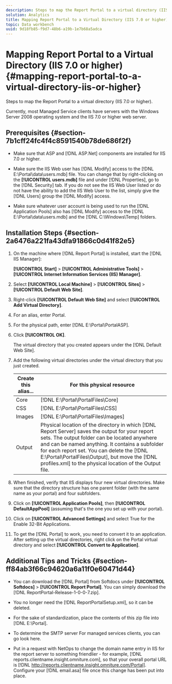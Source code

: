 ```yaml
---
description: Steps to map the Report Portal to a virtual directory (IIS 7.0 or higher).
solution: Analytics
title: Mapping Report Portal to a Virtual Directory (IIS 7.0 or higher)
topic: Data workbench
uuid: 9d18fb85-f9d7-48b6-a19b-1e7b68a5adca
---
```


# Mapping Report Portal to a Virtual Directory (IIS 7.0 or higher){#mapping-report-portal-to-a-virtual-directory-iis-or-higher}

Steps to map the Report Portal to a virtual directory (IIS 7.0 or higher).

Currently, most Managed Service clients have servers with the Windows Server 2008 operating system and the IIS 7.0 or higher web server.

## Prerequisites {#section-7b1cff24fc4f4c8591540b78de686f2f}

* Make sure that ASP and [!DNL ASP.Net] components are installed for IIS 7.0 or higher. 
* Make sure the IIS Web user has [!DNL Modify] access to the [!DNL E:\Portal\data\users.mdb] file. You can change that by right-clicking on the **[!UICONTROL users.mdb]** file and under [!DNL Properties], go to the [!DNL Security] tab. If you do not see the IIS Web User listed or do not have the ability to add the IIS Web User to the list, simply give the [!DNL Users] group the [!DNL Modify] access. 

* Make sure whatever user account is being used to run the [!DNL Application Pools] also has [!DNL Modify] access to the [!DNL E:\Portal\data\users.mdb] and the [!DNL C:\Windows\Temp\] folders.

## Installation Steps {#section-2a6476a221fa43dfa91866c0d41f82e5}

1. On the machine where [!DNL Report Portal] is installed, start the [!DNL IIS Manager]:

   **[!UICONTROL Start]** > **[!UICONTROL Administrative Tools]** > **[!UICONTROL Internet Information Services (IIS) Manager]**. 

1. Select **[!UICONTROL Local Machine]** > **[!UICONTROL Sites]** > **[!UICONTROL Default Web Site]**. 

1. Right-click **[!UICONTROL Default Web Site]** and select **[!UICONTROL Add Virtual Directory]**. 

1. For an alias, enter Portal. 
1. For the physical path, enter [!DNL E:\Portal\PortalASP]. 
1. Click **[!UICONTROL OK]**.

   The virtual directory that you created appears under the [!DNL Default Web Site]. 

1. Add the following virtual directories under the virtual directory that you just created. 

   |  Create this alias...  | For this physical resource  |
   |---|---|
   |  Core  | [!DNL E:\Portal\PortalFiles\Core]  |
   |  CSS  | [!DNL E:\Portal\PortalFiles\CSS]  |
   |  Images  | [!DNL E:\Portal\PortalFiles\Images]  |
   |  Output  |Physical location of the directory in which [!DNL Report Server] saves the output for your report sets. The output folder can be located anywhere and can be named anything. It contains a subfolder for each report set. You can delete the [!DNL E:\Portal\PortalFiles\Output], but move the [!DNL profiles.xml] to the physical location of the Output file.  |

1. When finished, verify that IIS displays four new virtual directories. Make sure that the directory structure has one parent folder (with the same name as your portal) and four subfolders. 
1. Click on **[!UICONTROL Application Pools]**, then **[!UICONTROL DefaultAppPool]** (assuming that's the one you set up with your portal). 

1. Click on **[!UICONTROL Advanced Settings]** and select True for the Enable 32-Bit Applications. 
1. To get the [!DNL Portal] to work, you need to convert it to an application. After setting up the virtual directories, right click on the Portal virtual directory and select **[!UICONTROL Convert to Application]**.

## Additional Tips and Tricks {#section-ff84ab3f66c94620a6a11f0e60471d44}

* You can download the [!DNL Portal] from Softdocs under **[!UICONTROL Softdocs]** > **[!UICONTROL Report Portal]**. You can simply download the [!DNL ReportPortal-Release-1-0-0-7.zip]. 

* You no longer need the [!DNL ReportPortalSetup.xml], so it can be deleted. 
* For the sake of standardization, place the contents of this zip file into [!DNL E:\Portal]. 
* To determine the SMTP server For managed services clients, you can go look here. 
* Put in a request with NetOps to change the domain name entry in IIS for the report server to something friendlier - for example, [!DNL reports.clientname.insight.omniture.com], so that your overall portal URL is [!DNL http://reports.clientname.insight.omniture.com/Portal]. Configure your [!DNL email.asa] file once this change has been put into place.

